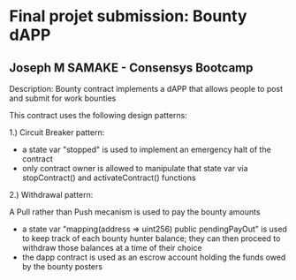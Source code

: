 # Final projet submission: Bounty dAPP
## Joseph M SAMAKE - Consensys Bootcamp 

Description: Bounty contract implements a dAPP that allows people to post and submit for work bounties

This contract uses the following design patterns:

1.) Circuit Breaker pattern:

- a state var "stopped" is used to implement an emergency halt of the contract
- only contract owner is allowed to manipulate that state var via stopContract() 
and activateContract() functions

2.) Withdrawal pattern:

A Pull rather than Push mecanism is used to pay the bounty amounts

- a state var "mapping(address => uint256) public pendingPayOut" is used to keep track
of each bounty hunter balance; they can then proceed to withdraw those balances at a time
of their choice
- the dapp contract is used as an escrow account holding the funds owed by the bounty posters